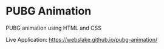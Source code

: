 # PUBG Animation
PUBG animation using HTML and CSS

Live Application: https://webslake.github.io/pubg-animation/
